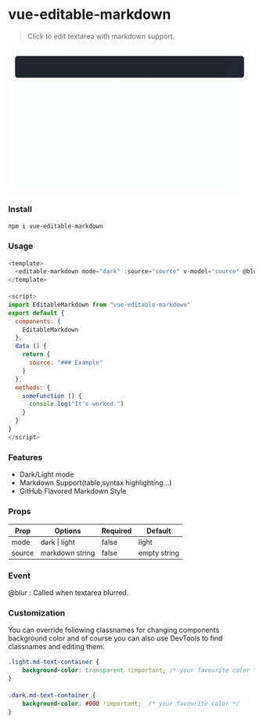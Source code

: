 # vue-editable-markdown

> Click to edit textarea with markdown support.

![Example](example.gif)

### Install

```shell
npm i vue-editable-markdown
```

### Usage

```javascript
<template>
  <editable-markdown mode="dark" :source="source" v-model="source" @blur="someFunction" />
</template>

<script>
import EditableMarkdown from "vue-editable-markdown"
export default {
  components: {
    EditableMarkdown
  },
  data () {
    return {
      source: "### Example"
    }
  },
  methods: {
    someFunction () {
      console.log("It's worked.")
    }
  }
}
</script>
```

### Features
* Dark/Light mode
* Markdown Support(table,syntax highlighting...)
* GitHub Flavored Markdown Style

### Props

| Prop   	| Options         	| Required 	| Default 	|
|--------	|-----------------	|----------	|---------	|
| mode   	| dark \| light   	| false    	| light   	|
| source 	| markdown string 	| false    	| empty string  |

### Event

@blur : Called when textarea blurred.

### Customization

You can override following classnames for changing components background color and of course you can also use DevTools to find classnames and editing them.

```css
.light.md-text-container {
    background-color: transparent !important; /* your favourite color */
}

.dark.md-text-container {
    background-color: #000 !important;  /* your favourite color */
}
```

